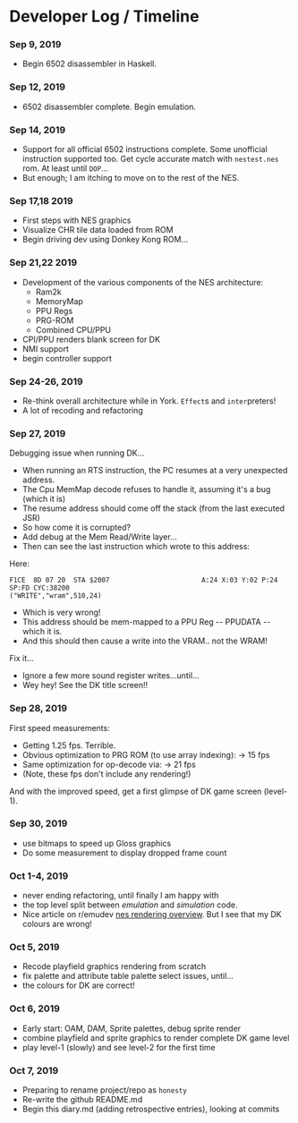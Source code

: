 
# Developer Log / Timeline

### Sep 9, 2019

- Begin 6502 disassembler in Haskell.

### Sep 12, 2019

- 6502 disassembler complete. Begin emulation.

### Sep 14, 2019

- Support for all official 6502 instructions complete. Some unofficial instruction supported too. Get cycle accurate match with `nestest.nes` rom. At least until `DOP`...
- But enough; I am itching to move on to the rest of the NES.

### Sep 17,18 2019

- First steps with NES graphics
- Visualize CHR tile data loaded from ROM
- Begin driving dev using Donkey Kong ROM...

### Sep 21,22 2019

- Development of the various components of the NES architecture:
    - Ram2k
    - MemoryMap
    - PPU Regs
    - PRG-ROM
    - Combined CPU/PPU
- CPI/PPU renders blank screen for DK
- NMI support
- begin controller support

### Sep 24-26, 2019

- Re-think overall architecture while in York. `Effect`s and `inter`preters!
- A lot of recoding and refactoring

### Sep 27, 2019

Debugging issue when running DK...

- When running an RTS instruction, the PC resumes at a very unexpected address.
- The Cpu MemMap decode refuses to handle it, assuming it's a bug (which it is)
- The resume address should come off the stack (from the last executed JSR)
- So how come it is corrupted?
- Add debug at the Mem Read/Write layer...
- Then can see the last instruction which wrote to this address:

Here:

    F1CE  8D 07 20  STA $2007                       A:24 X:03 Y:02 P:24 SP:FD CYC:38200
    ("WRITE","wram",510,24)

- Which is very wrong!
- This address should be mem-mapped to a PPU Reg -- PPUDATA -- which it is.
- And this should then cause a write into the VRAM.. not the WRAM!

Fix it...

- Ignore a few more sound register writes...until...
- Wey hey! See the DK title screen!!


### Sep 28, 2019

First speed measurements:

- Getting 1.25 fps. Terrible.
- Obvious optimization to PRG ROM (to use array indexing): -> 15 fps
- Same optimization for op-decode via: -> 21 fps
- (Note, these fps don't include any rendering!)

And with the improved speed, get a first glimpse of DK game screen (level-1).


### Sep 30, 2019

- use bitmaps to speed up Gloss graphics
- Do some measurement to display dropped frame count

### Oct 1-4, 2019

- never ending refactoring, until finally I am happy with
- the top level split between _emulation_ and _simulation_ code.
- Nice article on r/emudev
[nes rendering overview](https://www.reddit.com/r/EmuDev/comments/dblwr2/nes_rendering_overview/). But I see that my DK colours are wrong!


### Oct 5, 2019

- Recode playfield graphics rendering from scratch
- fix palette and attribute table palette select issues, until...
- the colours for DK are correct!

### Oct 6, 2019

- Early start: OAM, DAM, Sprite palettes, debug sprite render
- combine playfield and sprite graphics to render complete DK game level
- play level-1 (slowly) and see level-2 for the first time

### Oct 7, 2019

- Preparing to rename project/repo as `honesty`
- Re-write the github README.md
- Begin this diary.md (adding retrospective entries), looking at commits
